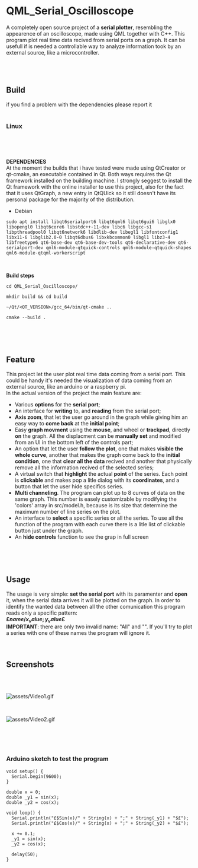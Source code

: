 # QML_Serial_Oscilloscope
A completely open source project of a **serial plotter**, resembling the appearence of an oscilloscope, made using QML together with C++.
This program plot real time data recived from serial ports on a graph. It can be usefull if is needed a controllable way to analyze information took by an external source, like a microcontroller.<br>
<br>
<br>
<br>
## Build
if you find a problem with the dependencies please report it
<br>
<br>
### Linux<br>
##
<br>
<br>

**DEPENDENCIES**<br>
At the moment the builds that i have tested were made using QtCreator or qt-cmake, an executable contained in Qt. Both ways requires the Qt framework installed on the building machine. I strongly seggest to install the Qt framework with the online installer to use this project, also for the fact that it uses QtGraph, a new entry in QtQUick so it still doesn't have its personal package for the majority of the distribution.<br>

- Debian<br>

```sudo apt install libqt6serialport6 libqt6qml6 libqt6gui6 libglx0 libopengl0 libqt6core6 libstdc++-11-dev libc6 libgcc-s1 libpthreadpool0 libqt6network6 libdlib-dev libegl1 libfontconfig1 libx11-6 libglib2.0-0 libqt6dbus6 libxkbcommon0 libgl1 libz3-4 libfreetype6 qt6-base-dev qt6-base-dev-tools qt6-declarative-dev qt6-serialport-dev qml6-module-qtquick-controls qml6-module-qtquick-shapes qml6-module-qtqml-workerscript```

<br>

**Build steps**

```
cd QML_Serial_Oscilloscope/

mkdir build && cd build

~/Qt/<QT_VERSION>/gcc_64/bin/qt-cmake ..

cmake --build .
```

<br>
<br>
<br>

## Feature
This project let the user plot real time data coming from a serial port. This could be handy it's needed the visualization of data coming from an external source, like an arduino or a raspberry pi.<br>
In the actual version of the project the main feature are:

- Various **options** for the **serial port**;
- An interface for **writing** to, and **reading** from the serial port;
- **Axis zoom**, that let the user go around in the graph while giving him an easy way to **come back** at the **initial point**;
- Easy **graph movment** using the **mouse**, and wheel or **trackpad**, directly **on** the graph. All the displacment can be **manually set** and modified from an UI in the bottom left of the controls part;
- An option that let the user **follow the plot**, one that makes **visible the whole curve**, another that makes the graph come back to the **initial condition**, one that **clear all the data** recived and another that physically remove all the information recived of the selected series;
- A virtual switch that **highlight** the actual **point** of the series. Each point is **clickable** and makes pop a litle dialog with its **coordinates**, and a button that let the user hide specifics series.
- **Multi channeling**. The program can plot up to 8 curves of data on the same graph. This number is easely customizable by modifying the 'colors' array in src/model.h, because is its size that determine the maximum number of line series on the plot.
- An interface to **select** a specific series or all the series. To use all the function of the program with each curve there is a litle list of clickable button just under the graph.
- An **hide controls** function to see the grap in full screen
<br>
<br>
<br>

## Usage
The usage is very simple: **set the serial port** with its paramenter and **open** it, when the serial data arrives it will be plotted on the graph.
In order to identify the wanted data between all the other comunication this program reads only a specific pattern:<br>
**£$name/x_value;y_value$£**<br>
**IMPORTANT**: there are only two invalid name: "All" and "". If you'll try to plot a series with one of these names the program will ignore it.
<br>
<br>
<br>

## Screenshots
<br>

<br>

![assets/Video1.gif](/assets/Video1.gif)

<br>

![assets/Video2.gif](/assets/Video2.gif)

<br>
<br>
<br>

### Arduino sketch to test the program
```
void setup() {
  Serial.begin(9600);
}

double x = 0;
double _y1 = sin(x);
double _y2 = cos(x);

void loop() {
  Serial.println("£$Sin(x)/" + String(x) + ";" + String(_y1) + "$£");
  Serial.println("£$Cos(x)/" + String(x) + ";" + String(_y2) + "$£");

  x += 0.1;
  _y1 = sin(x);
  _y2 = cos(x);

  delay(50);
}


```

